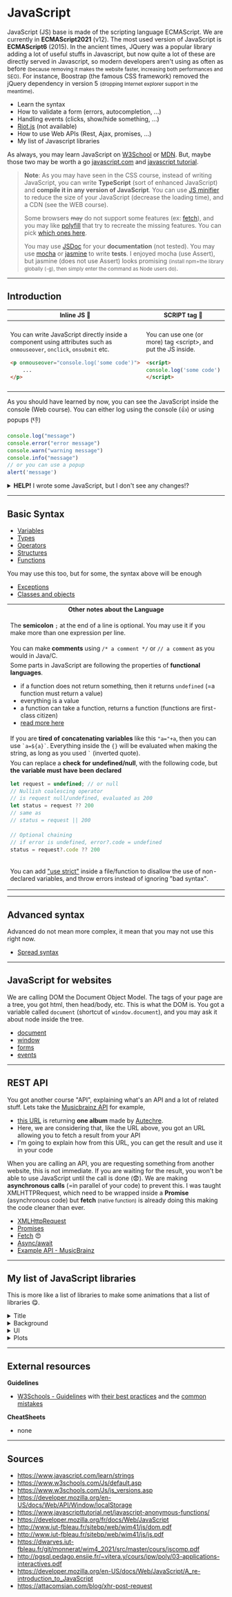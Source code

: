 # JavaScript

JavaScript (JS) base is made of the scripting language ECMAScript. We are currently in **ECMAScript2021** (v12). The most used version of JavaScript is **ECMAScript6** (2015). In the ancient times, JQuery was a popular library adding a lot of useful stuffs in Javascript, but now quite a lot of these are directly served in Javascript, so modern developers aren't using as often as before <small>(because removing it makes the website faster, increasing both performances and SEO)</small>. For instance, Boostrap (the famous CSS framework) removed the jQuery dependency in version 5 <small>(dropping Internet explorer support in the meantime)</small>.

* Learn the syntax
* How to validate a form (errors, autocompletion, ...)
* Handling events (clicks, show/hide something, ...)
* [Riot.js](https://riot.js.org/) (not available)
* How to use Web APIs (Rest, Ajax, promises, ...)
* My list of Javascript libraries

As always, you may learn JavaScript on [W3School](https://www.w3schools.com/Js/default.asp) or [MDN](https://developer.mozilla.org/en-US/docs/Web/JavaScript/Guide/Introduction). But, maybe those two may be worth a go [javascript.com](https://www.javascript.com/learn/strings) and [javascript tutorial](https://www.javascripttutorial.net/).

> **Note**: As you may have seen in the CSS course, instead of writing JavaScript, you can write **TypeScript** (sort of enhanced JavaScript) and **compile it in any version of JavaScript**. You can use [JS minifier](https://javascriptminifier.com/) to reduce the size of your JavaScript (decrease the loading time), and a CDN (see the WEB course).
> 
> Some browsers <s>may</s> do not support some features (ex: [fetch](https://caniuse.com/fetch)), and you may like [polyfill](https://polyfill.io/v3/) that try to recreate the missing features. You can pick [which ones here](https://polyfill.io/v3/url-builder/).
> 
> You may use [JSDoc](https://jsdoc.app/) for your **documentation** (not tested). You may use [mocha](https://mochajs.org/) or [jasmine](https://jasmine.github.io/) to write **tests**. I enjoyed mocha (use Assert), but jasmine (does not use Assert) looks promising <small>(install npm+the library globally (-g), then simply enter the command as Node users do)</small>.

<hr class="sl">

## Introduction

<table class="table border-dark table-striped table-bordered">
<thead><tr><th>Inline JS 🤮</th><th>SCRIPT tag 🤢</th><th>External JS 😍</th></tr></thead>
<tbody>
<tr>
<td>

You can write JavaScript directly inside a component using attributes such as `onmouseover`, `onclick`, `onsubmit` etc.
```HTML
<p onmouseover="console.log('some code')">
    ...
</p>
```
</td>
<td>

You can use one (or more) tag &lt;script&gt;, and put the JS inside.

```HTML
<script>
console.log('some code')
</script>
```
</td>
<td>

You can write JS in an external write, and link it to the HTML with

```html
<script src="/path/to/file.js"></script>
```

Same as I told you for CSS, this is the proper way to do (allows the use of CDN, JS in one place, CSP etc.).

</td>
</tr>
</tbody>
</table>

As you should have learned by now, you can see the JavaScript inside the console (Web course). You can either log using the console (👍) or using popups (👎)

```js
console.log("message")
console.error("error message")
console.warn("warning message")
console.info("message")
// or you can use a popup
alert('message')
```

<details class="pt-3">
<summary><b>HELP!</b> I wrote some JavaScript, but I don't see any changes!?</summary>

They may be two problems **1**: your code isn't working, or **2**: your page is rendering using the cached JavaScript.

* for **1**: check for errors in the console, try testing selectors in the console too
* for **2**: <kbd>CTRL+R</kbd> or <kbd>CTRL+SHIFT+R</kbd> or <kbd>SHIFT+F5</kbd> or <kbd>CTRL+F5</kbd>.

</details>

<hr class="sr">

## Basic Syntax

* [Variables](syntax/var.md)
* [Types](syntax/types.md)
* [Operators](syntax/operators.md)
* [Structures](syntax/structures.md)
* [Functions](syntax/function.md)

You may use this too, but for some, the syntax above will be enough

* [Exceptions](syntax/exceptions.md)
* [Classes and objects](syntax/classes.md)

<table class="table border-dark table-bordered table-striped">
<tr><th class="text-center">Other notes about the Language</th></tr>
<tr><td>

The <b>semicolon</b> <code>;</code> at the end of a line is optional. You may use it if you make more than one expression per line.
</td></tr>
<tr>
<td>
You can make <b>comments</b> using <code>/* a comment */</code> or <code>// a comment</code> as you would in Java/C.
</td>
</tr>
<tr>
<td>
Some parts in JavaScript are following the properties of <b>functional languages</b>.

* if a function does not return something, then it returns `undefined` (=a function must return a value)
* everything is a value
* a function can take a function, returns a function (functions are first-class citizen)
* [read more here](https://opensource.com/article/17/6/functional-javascript)

</td>
</tr>
<tr>
<td>If you are <b>tired of concatenating variables</b> like this <code>"a="+a</code>, then you can use <code>`a=${a}`</code>. Everything inside the <code>{}</code> will be evaluated when making the string, as long as you used <code>`</code> (inverted quote).</td>
</tr>
<tr>
<td>You can replace a <b>check for undefined/null</b>, with the following code, but <b>the variable must have been declared</b>

```js
let request = undefined; // or null
// Nullish coalescing operator
// is request null/undefined, evaluated as 200
let status = request ?? 200
// same as
// status = request || 200

// Optional chaining
// if error is undefined, error?.code = undefined
status = request?.code ?? 200
```
</td>
</tr>
<tr>
<td>

You can add ["use strict"](https://www.w3schools.com/js/js_strict.asp) inside a file/function to disallow the use of non-declared variables, and throw errors instead of ignoring "bad syntax".
</td>
</tr>
</table>

<hr class="sl">

## Advanced syntax

Advanced do not mean more complex, it mean that you may not use this right now.

* [Spread syntax](syntax/spread.md)

<hr class="sr">

## JavaScript for websites

We are calling DOM the Document Object Model. The tags of your page are a tree, you got html, then head/body, etc. This is what the DOM is. You got a variable called `document` (shortcut of `window.document`), and you may ask it about node inside the tree.

* [document](web/document.md)
* [window](web/window.md)
* [forms](web/forms.md)
* [events](web/events.md)

<hr class="sl">

## REST API

You got another course "API", explaining what's an API and a lot of related stuff. Lets take the [Musicbrainz API](https://musicbrainz.org/doc/MusicBrainz_API) for example,

* [this URL](https://musicbrainz.org//ws/2/release?artist=65f4f0c5-ef9e-490c-aee3-909e7ae6b2ab&status=bootleg&type=live&limit=1&fmt=json) is returning **one album** made by [Autechre](https://en.wikipedia.org/wiki/Autechre).
* Here, we are considering that, like the URL above, you got an URL allowing you to fetch a result from your API
* I'm going to explain how from this URL, you can get the result and use it in your code

When you are calling an API, you are requesting something from another website, this is not immediate. If you are waiting for the result, you won't be able to use JavaScript until the call is done (😨). We are making **asynchronous calls** (=in parallel of your code) to prevent this. I was taught XMLHTTPRequest, which need to be wrapped inside a **Promise** (asynchronous code) but **fetch** <small>(native function)</small> is already doing this making the code cleaner than ever.

* [XMLHttpRequest](api/request.md)
* [Promises](api/promises.md)
* [Fetch](api/fetch.md) 😍
* [Async/await](api/async.md)
* [Example API - MusicBrainz](api/example.md)

<hr class="sr">

## My list of JavaScript libraries

This is more like a list of libraries to make some animations that a list of libraries 😋.

<details class="details-border">
<summary>Title</summary>
<br>

With [anime.js](https://animejs.com/) you do something like [this hand written animation](https://codepen.io/mellis84/pen/JpVZNw)

<div style="width: 500px;">

![title](title/handmade-title.gif)
</div>

You can use [Typed.js](https://mattboldt.com/demos/typed-js/) to get almost the same, but in a terminal.

You can find a lot of [simple animations here](https://animate.style/).
</details>

<details class="details-border">
<summary>Background</summary>
<br>

You can use a video as your page background with [bideo](https://rishabhp.github.io/bideo.js/).

You can add particles in the background of your pages with [particles](https://vincentgarreau.com/particles.js/).

Some [animations here](https://greensock.com/) are quite beautiful.
</details>

<details class="details-border">
<summary>UI</summary>
<br>

Create carrousels easily with [slick](http://kenwheeler.github.io/slick/).

You can create a sort of image flipper with [preloadjs](https://www.createjs.com/demos/preloadjs/preloadimages)

You can make a lot of funny animations with [anime.js](https://codepen.io/collection/XLebem/?grid_type).

You can use [Turn.js](http://turnjs.com/) to make a book with flippable pages but I didn't like it. [StPageFlip](https://nodlik.github.io/StPageFlip/) seems better. [PDF.js](http://www.page-flip.info/newspaper_wp/pdf-flipbook/#book_pdf/13) is beautiful too.
</details>

<details class="details-border">
<summary>Plots</summary>
<br>

[d3.js](https://www.d3-graph-gallery.com/index.html) is the most well-know library.
</details>

<hr class="sl">

## External resources

**Guidelines**

* [W3Schools - Guidelines](https://www.w3schools.com/js/js_conventions.asp) with [their best practices](https://www.w3schools.com/js/js_best_practices.asp) and the [common mistakes](https://www.w3schools.com/js/js_mistakes.asp)

**CheatSheets**

* none

<hr class="sr">

## Sources

* <https://www.javascript.com/learn/strings>
* <https://www.w3schools.com/Js/default.asp>
* <https://www.w3schools.com/Js/js_versions.asp>
* <https://developer.mozilla.org/en-US/docs/Web/API/Window/localStorage>
* <https://www.javascripttutorial.net/javascript-anonymous-functions/>
* <https://developer.mozilla.org/fr/docs/Web/JavaScript>
* <http://www.iut-fbleau.fr/sitebp/web/wim41/js/dom.pdf>
* <http://www.iut-fbleau.fr/sitebp/web/wim41/js/js.pdf>
* <https://dwarves.iut-fbleau.fr/git/monnerat/wim4_2021/src/master/cours/jscomp.pdf>
* <http://pgsql.pedago.ensiie.fr/~vitera.y/cours/ipw/poly/03-applications-interactives.pdf>
* <https://developer.mozilla.org/en-US/docs/Web/JavaScript/A_re-introduction_to_JavaScript>
* <https://attacomsian.com/blog/xhr-post-request>